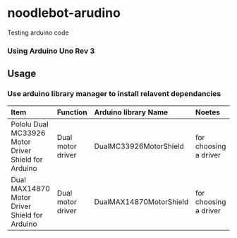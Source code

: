 # noodlebot-arudino
Testing arduino code

### Using Arduino Uno Rev 3

## Usage

### Use arduino library manager to install relavent dependancies

| Item                                                | Function          | Arduino library Name    | Noetes                |
|:----------------------------------------------------|:------------------|:------------------------|:----------------------|
| Pololu Dual MC33926 Motor Driver Shield for Arduino | Dual motor driver | DualMC33926MotorShield  | for choosing a driver |
| Dual MAX14870 Motor Driver Shield for Arduino       | Dual motor driver | DualMAX14870MotorShield | for choosing a driver |
